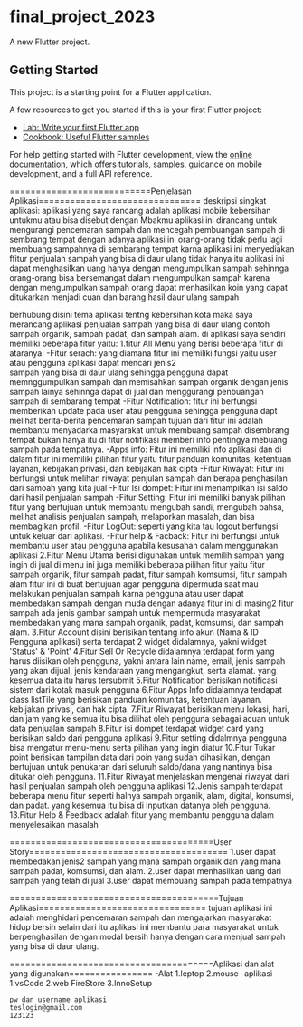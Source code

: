 # final_project_2023

A new Flutter project.

## Getting Started

This project is a starting point for a Flutter application.

A few resources to get you started if this is your first Flutter project:

- [Lab: Write your first Flutter app](https://docs.flutter.dev/get-started/codelab)
- [Cookbook: Useful Flutter samples](https://docs.flutter.dev/cookbook)

For help getting started with Flutter development, view the
[online documentation](https://docs.flutter.dev/), which offers tutorials,
samples, guidance on mobile development, and a full API reference.

===========================Penjelasan Aplikasi===============================
deskripsi singkat aplikasi: aplikasi yang saya rancang adalah aplikasi mobile kebersihan untukmu atau bisa disebut
   dengan Mbakmu aplikasi ini dirancang untuk mengurangi pencemaran sampah dan mencegah pembuangan sampah di sembrang
   tempat dengan adanya aplikasi ini orang-orang tidak perlu lagi membuang sampahnya di sembarang tempat karna aplikasi
   ini menyediakan ffitur penjualan sampah yang bisa di daur ulang tidak hanya itu aplikasi ini dapat menghasilkan uang
   hanya dengan mengumpulkan sampah sehinnga orang-orang bisa bersemangat dalam mengumpulkan sampah karena dengan 
   mengumpulkan sampah orang dapat menhasilkan koin yang dapat ditukarkan menjadi cuan dan barang hasil daur ulang sampah

berhubung disini tema aplikasi tentng kebersihan kota maka saya merancang aplikasi penjualan sampah yang bisa di daur ulang contoh sampah organik, sampah padat, dan sampah alam. di aplikasi saya sendiri memiliki beberapa fitur yaitu:
1.fitur All Menu yang berisi beberapa fitur di ataranya:
    -Fitur serach: yang diamana fitur ini memiliki fungsi yaitu user atau pengguna aplikasi dapat mencari jenis2    
     sampah yang bisa di daur ulang sehingga pengguna dapat memnggumpulkan sampah dan memisahkan sampah organik 
     dengan jenis sampah lainya sehinnga dapat di jual dan menggurangi penbuangan sampah di sembarang tempat
    -Fitur Notification: fitur ini berfungsi memberikan update pada user atau pengguna sehingga pengguna dapt   
     melihat berita-berita pencemaran sampah tujuan dari fitur ini adalah membantu menyadarka masyarakat untuk 
     membuang sampah disembrang tempat bukan hanya itu di fitur notifikasi memberi info pentingya mebuang sampah 
     pada tempatnya.
    -Apps info: Fitur ini memiliki info aplikasi dan di dalam fitur ini memiliki pilihan fitur yaitu fitur panduan 
     komunitas, ketentuan layanan, kebijakan privasi, dan kebijakan hak cipta
    -Fitur Riwayat: Fitur ini berfungsi untuk melihan riwayat penjulan sampah dan berapa penghasilan dari samoah 
     yang kita jual
    -Fitur Isi dompet: Fitur ini menampilkan isi saldo dari hasil penjualan sampah
    -Fitur Setting: Fitur ini memiliki banyak pilihan fitur yang bertujuan untuk membantu mengubah sandi, mengubah 
     bahsa, melihat analisis penjualan sampah, melaporkan masalah, dan bisa membagikan profil.
    -Fitur LogOut: seperti yang kita tau logout berfungsi untuk keluar dari aplikasi.
    -Fitur help & Facback: Fitur ini berfungsi untuk membantu user atau pengguna apabila kesusahan dalam menggunakan 
     aplikasi
2.Fitur Menu Utama berisi digunakan untuk memilih sampah yang ingin di jual di menu ini juga memiliki beberapa pilihan fitur yaitu fitur sampah organik, fitur sampah padat, fitur sampah komsumsi, fitur sampah alam fitur ini di buat bertujuan agar pengguna dipermuda saat mau melakukan penjualan sampah karna pengguna atau user dapat membedakan sampah dengan muda dengan adanya fitur ini di masing2 fitur sampah ada jenis gambar sampah untuk mempermuda masyarakat membedakan yang mana sampah organik, padat, komsumsi, dan sampah alam.
3.Fitur Account disini berisikan tentang info akun (Nama & ID Pengguna aplikasi) serta terdapat 2 widget didalamnya, yakni widget 'Status' & 'Point'
4.Fitur Sell Or Recycle didalamnya terdapat form yang harus diisikan oleh pengguna, yakni antara lain name, email, jenis sampah yang akan dijual, jenis kendaraan yang mengangkut, serta alamat. yang kesemua data itu harus tersubmit
5.Fitur Notification berisikan notificasi sistem dari kotak masuk pengguna
6.Fitur Apps Info didalamnya terdapat class listTile yang berisikan panduan komunitas, ketentuan layanan. kebijakan privasi, dan hak cipta.
7.Fitur Riwayat berisikan menu lokasi, hari, dan jam yang ke semua itu bisa dilihat oleh pengguna sebagai acuan untuk data penjualan sampah
8.Fitur isi dompet terdapat widget card yang berisikan saldo dari pengguna aplikasi
9.Fitur setting didalmnya pengguna bisa mengatur menu-menu serta pilihan yang ingin diatur
10.Fitur Tukar point berisikan tampilan data dari poin yang sudah dihasilkan, dengan bertujuan untuk penukaran dari seluruh saldo/dana yang nantinya bisa ditukar oleh pengguna.
11.Fitur Riwayat menjelaskan mengenai riwayat dari  hasil penjualan sampah oleh pengguna aplikasi
12.Jenis sampah terdapat beberapa menu fitur seperti halnya sampah organik, alam, digital, konsumsi, dan padat. yang kesemua itu bisa di inputkan datanya oleh pengguna.
13.Fitur Help & Feedback adalah fitur yang membantu pengguna dalam menyelesaikan masalah

=======================================User Story======================================
1.user dapat membedakan jenis2 sampah yang mana sampah organik dan yang mana sampah padat, komsumsi, dan alam.
2.user dapat menhasilkan uang dari sampah yang telah di jual 
3.user dapat membuang sampah pada tempatnya

========================================Tujuan Aplikasi================================
tujuan aplikasi ini adalah menghidari pencemaran sampah dan mengajarkan masyarakat hidup bersih selain dari itu aplikasi ini membantu para masyarakat untuk berpenghasilan dengan modal bersih hanya dengan cara menjual sampah yang bisa di daur ulang.

=======================================Aplikasi dan alat yang digunakan================
-Alat
1.leptop
2.mouse
-aplikasi
1.vsCode
2.web FireStore
3.InnoSetup
    
    pw dan username aplikasi
    teslogin@gmail.com
    123123